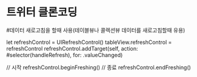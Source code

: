 # 트위터 클론코딩


#데이터 새로고침을 할때 사용(테이블뷰나 콜렉션뷰 데이터를 새로고침할때 유용)

let refreshControl = UIRefreshControl()
        tableView.refreshControl = refreshControl
        refreshControl.addTarget(self, action: #selector(handleRefresh), for: .valueChanged)

// 시작
refreshControl.beginFreshing()
// 종료
refreshControl.endFreshing()


